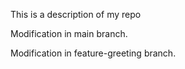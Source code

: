 This is a description of my repo 
<!-- main branch modification -->
Modification in main branch.

Modification in feature-greeting branch.
<!-- feature-greeting branch -->
